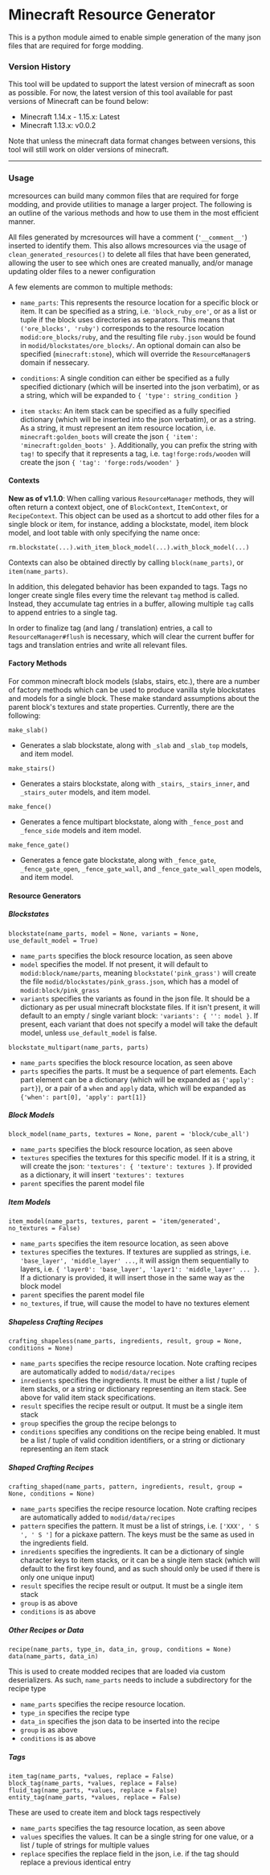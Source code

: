 # Minecraft Resource Generator

This is a python module aimed to enable simple generation of the many json files that are required for forge modding.

### Version History

This tool will be updated to support the latest version of minecraft as soon as possible. For now, the latest version of this tool available for past versions of Minecraft can be found below:

 - Minecraft 1.14.x - 1.15.x: Latest
 - Minecraft 1.13.x: v0.0.2
 
Note that unless the minecraft data format changes between versions, this tool will still work on older versions of minecraft.


---
### Usage

mcresources can build many common files that are required for forge modding, and provide utilities to manage a larger project. The following is an outline of the various methods and how to use them in the most efficient manner.

All files generated by mcresources will have a comment (`'__comment__'`) inserted to identify them. This also allows mcresources via the usage of `clean_generated_resources()` to delete all files that have been generated, allowing the user to see which ones are created manually, and/or manage updating older files to a newer configuration

A few elements are common to multiple methods:
 - `name_parts`: This represents the resource location for a specific block or item. It can be specified as a string, i.e. `'block_ruby_ore'`, or as a list or tuple if the block uses directories as separators. This means that `('ore_blocks', 'ruby')` corresponds to the resource location `modid:ore_blocks/ruby`, and the resulting file `ruby.json` would be found in `modid/blockstates/ore_blocks/`. An optional domain can also be specified (`minecraft:stone`), which will override the `ResourceManager`s domain if nessecary.

 - `conditions`: A single condition can either be specified as a fully specified dictionary (which will be inserted into the json verbatim), or as a string, which will be expanded to `{ 'type': string_condition }`
 
 - `item stacks`: An item stack can be specified as a fully specified dictionary (which will be inserted into the json verbatim), or as a string. As a string, it must represent an item resource location, i.e. `minecraft:golden_boots` will create the json `{ 'item': 'minecraft:golden_boots' }`. Additionally, you can prefix the string with `tag!` to specify that it represents a tag, i.e. `tag!forge:rods/wooden` will create the json `{ 'tag': 'forge:rods/wooden' }`

#### Contexts

**New as of v1.1.0**: When calling various `ResourceManager` methods, they will often return a context object, one of `BlockContext`, `ItemContext`, or `RecipeContext`. This object can be used as a shortcut to add other files for a single block or item, for instance, adding a blockstate, model, item block model, and loot table with only specifying the name once:
```
rm.blockstate(...).with_item_block_model(...).with_block_model(...)
```

Contexts can also be obtained directly by calling `block(name_parts)`, or `item(name_parts)`.

In addition, this delegated behavior has been expanded to tags. Tags no longer create single files every time the relevant `tag` method is called. Instead, they accumulate tag entries in a buffer, allowing multiple `tag` calls to append entries to a single tag.

In order to finalize tag (and lang / translation) entries, a call to `ResourceManager#flush` is necessary, which will clear the current buffer for tags and translation entries and write all relevant files.

#### Factory Methods

For common minecraft block models (slabs, stairs, etc.), there are a number of factory methods which can be used to produce vanilla style blockstates and models for a single block. These make standard assumptions about the parent block's textures and state properties. Currently, there are the following:

```
make_slab()
```
 - Generates a slab blockstate, along with `_slab` and `_slab_top` models, and item model.

```
make_stairs()
```
 - Generates a stairs blockstate, along with `_stairs`, `_stairs_inner`, and `_stairs_outer` models, and item model.

```
make_fence()
```
 - Generates a fence multipart blockstate, along with `_fence_post` and `_fence_side` models and item model.

```
make_fence_gate()
```
 - Generates a fence gate blockstate, along with `_fence_gate`, `_fence_gate_open`, `_fence_gate_wall`, and `_fence_gate_wall_open` models, and item model.


#### Resource Generators

##### Blockstates
```
blockstate(name_parts, model = None, variants = None, use_default_model = True)
```
 - `name_parts` specifies the block resource location, as seen above
 - `model` specifies the model. If not present, it will default to `modid:block/name/parts`, meaning `blockstate('pink_grass')` will create the file `modid/blockstates/pink_grass.json`, which has a model of `modid:block/pink_grass`
 - `variants` specifies the variants as found in the json file. It should be a dictionary as per usual minecraft blockstate files. If it isn't present, it will default to an empty / single variant block: `'variants': { '': model }`. If present, each variant that does not specify a model will take the default model, unless `use_default_model` is false.

```
blockstate_multipart(name_parts, parts)
```
 - `name_parts` specifies the block resource location, as seen above
 - `parts` specifies the parts. It must be a sequence of part elements. Each part element can be a dictionary (which will be expanded as `{'apply': part}`), or a pair of a `when` and `apply` data, which will be expanded as `{'when': part[0], 'apply': part[1]}`

##### Block Models
```
block_model(name_parts, textures = None, parent = 'block/cube_all')
```
 - `name_parts` specifies the block resource location, as seen above
 - `textures` specifies the textures for this specific model. If it is a string, it will create the json: `'textures': { 'texture': textures }`. If provided as a dictionary, it will insert `'textures': textures`
 - `parent` specifies the parent model file

##### Item Models
```
item_model(name_parts, textures, parent = 'item/generated', no_textures = False)
```
 - `name_parts` specifies the item resource location, as seen above
 - `textures` specifies the textures. If textures are supplied as strings, i.e. `'base_layer', 'middle_layer' ...`, it will assign them sequentially to layers, i.e. `{ 'layer0': 'base_layer', 'layer1': 'middle_layer' ... }`. If a dictionary is provided, it will insert those in the same way as the block model
 - `parent` specifies the parent model file
 - `no_textures`, if true, will cause the model to have no textures element



##### Shapeless Crafting Recipes
```
crafting_shapeless(name_parts, ingredients, result, group = None, conditions = None)
```
 - `name_parts` specifies the recipe resource location. Note crafting recipes are automatically added to `modid/data/recipes`
 - `inredients` specifies the ingredients. It must be either a list / tuple of item stacks, or a string or dictionary representing an item stack. See above for valid item stack specifications.
 - `result` specifies the recipe result or output. It must be a single item stack
 - `group` specifies the group the recipe belongs to
 - `conditions` specifies any conditions on the recipe being enabled. It must be a list / tuple of valid condition identifiers, or a string or dictionary representing an item stack

##### Shaped Crafting Recipes
```
crafting_shaped(name_parts, pattern, ingredients, result, group = None, conditions = None)
```
 - `name_parts` specifies the recipe resource location. Note crafting recipes are automatically added to `modid/data/recipes`
 - `pattern` specifies the pattern. It must be a list of strings, i.e. `['XXX', ' S ', ' S ']` for a pickaxe pattern. The keys must be the same as used in the ingredients field.
 - `inredients` specifies the ingredients. It can be a dictionary of single character keys to item stacks, or it can be a single item stack (which will default to the first key found, and as such should only be used if there is only one unique input)
 - `result` specifies the recipe result or output. It must be a single item stack
 - `group` is as above
 - `conditions` is as above

##### Other Recipes or Data
```
recipe(name_parts, type_in, data_in, group, conditions = None)
data(name_parts, data_in)
```
This is used to create modded recipes that are loaded via custom deserializers. As such, `name_parts` needs to include a subdirectory for the recipe type
 - `name_parts` specifies the recipe resource location.
 - `type_in` specifies the recipe type
 - `data_in` specifies the json data to be inserted into the recipe
 - `group` is as above
 - `conditions` is as above

##### Tags
```
item_tag(name_parts, *values, replace = False)
block_tag(name_parts, *values, replace = False)
fluid_tag(name_parts, *values, replace = False)
entity_tag(name_parts, *values, replace = False)
```
These are used to create item and block tags respectively
 - `name_parts` specifies the tag resource location, as seen above
 - `values` specifies the values. It can be a single string for one value, or a list / tuple of strings for multiple values
 - `replace` specifies the replace field in the json, i.e. if the tag should replace a previous identical entry

